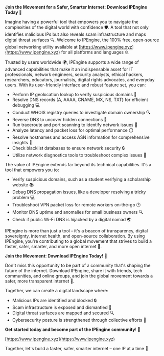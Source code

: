 **Join the Movement for a Safer, Smarter Internet: Download IPEngine Today 🚀**

Imagine having a powerful tool that empowers you to navigate the complexities of the digital world with confidence 🛡️. A tool that not only identifies malicious IPs but also reveals scam infrastructure and maps digital threat surfaces 🔍. Welcome to IPEngine, the 100% free, open-source global networking utility available at [https://www.ipengine.xyz](https://www.ipengine.xyz) for all platforms and languages 🌐.

Trusted by users worldwide 🌍, IPEngine supports a wide range of advanced capabilities that make it an indispensable asset for IT professionals, network engineers, security analysts, ethical hackers, researchers, educators, journalists, digital rights advocates, and everyday users. With its user-friendly interface and robust feature set, you can:

*   Perform IP geolocation lookup to verify suspicious domains 📍
*   Resolve DNS records (A, AAAA, CNAME, MX, NS, TXT) for efficient debugging 💻
*   Conduct WHOIS registry queries to investigate domain ownership 🔍
*   Reverse DNS to uncover hidden connections 🔗
*   Run traceroute and port scanning to identify network issues 🚧
*   Analyze latency and packet loss for optimal performance ⏱️
*   Resolve hostnames and access ASN information for comprehensive insights 🔎
*   Check blacklist databases to ensure network security 🔒
*   Utilize network diagnostics tools to troubleshoot complex issues 🔧

The value of IPEngine extends far beyond its technical capabilities. It's a tool that empowers you to:

*   Verify suspicious domains, such as a student verifying a scholarship website 📚
*   Debug DNS propagation issues, like a developer resolving a tricky problem 💻
*   Troubleshoot VPN packet loss for remote workers on-the-go 🕒
*   Monitor DNS uptime and anomalies for small business owners 🔍
*   Check if public Wi-Fi DNS is hijacked by a digital nomad 🌏

IPEngine is more than just a tool – it's a beacon of transparency, digital sovereignty, internet health, and open-source collaboration. By using IPEngine, you're contributing to a global movement that strives to build a faster, safer, smarter, and more open internet 🔗.

**Join the Movement: Download IPEngine Today! 📡**

Don't miss this opportunity to be part of a community that's shaping the future of the internet. Download IPEngine, share it with friends, tech communities, and online groups, and join the global movement towards a safer, more transparent internet 🔗.

Together, we can create a digital landscape where:

*   Malicious IPs are identified and blocked 🔒
*   Scam infrastructure is exposed and dismantled 🚫
*   Digital threat surfaces are mapped and secured 🔍
*   Cybersecurity posture is strengthened through collective efforts 💪

**Get started today and become part of the IPEngine community! 🌟**

[https://www.ipengine.xyz](https://www.ipengine.xyz)

Together, let's build a faster, safer, smarter internet – one IP at a time 🔗